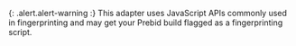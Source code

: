 {: .alert.alert-warning :}
This adapter uses JavaScript APIs commonly used in fingerprinting and may get your Prebid build flagged as a fingerprinting script.